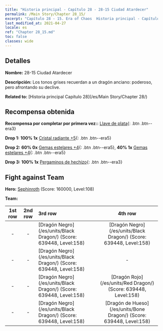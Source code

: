 ```yaml
---
title: "Historia principal - Capítulo 28 - 28-15 Ciudad Atardecer"
permalink: /Main Story/Chapter 28_15/
excerpt: "Capítulo 28 - 15. Era of Chaos  Historia principal - Capítulo 28_15. 28-15 Ciudad Atardecer"
last_modified_at: 2021-04-27
locale: es
ref: "Chapter 28_15.md"
toc: false
classes: wide
---
```


## Detalles

 **Nombre:** 28-15 Ciudad Atardecer

 **Descripción:** Los tonos grises recuerdan a un dragón anciano: poderoso, pero afrontando su declive.

 **Related to:** [Historia principal Capítulo 28](/es/Main Story/Chapter 28/)

## Recompensa obtenida

 **Recompensa por completar por primera vez::** [Llave de plata](/ItemsES/con_693/){: .btn .btn--era3}

 **Drop 1:** **100% 1x** [Cristal radiante +5](/ItemsES/mat_101/){: .btn .btn--era5}

 **Drop 2:** **60% 0x** [Gemas estelares +4](/ItemsES/mat_93/){: .btn .btn--era5}, **40% 1x** [Gemas estelares +4](/ItemsES/mat_93/){: .btn .btn--era5}

 **Drop 3:** **100% 1x** [Pergaminos de hechizo](/ItemsES/con_694/){: .btn .btn--era3}


## Fight against Team
 **Hero:** [Sephinroth](/es/heroes/Sephinroth/) (Score: 160000, Level:108)

 **Team:**


  | 1st row | 2nd row | 3rd row | 4th row |
  |:----:|:----:|:----|:----:|
  | - | - | [Dragón Negro](/es/units/Black Dragon/) (Score: 639448, Level:158)  | [Dragón Negro](/es/units/Black Dragon/) (Score: 639448, Level:158)  |
  | - | - | [Dragón Negro](/es/units/Black Dragon/) (Score: 639448, Level:158)  | - |
  | - | - | [Dragón Negro](/es/units/Black Dragon/) (Score: 639448, Level:158)  | [Dragón Rojo](/es/units/Red Dragon/) (Score: 639448, Level:158)  |
  | - | - | [Dragón Negro](/es/units/Black Dragon/) (Score: 639448, Level:158)  | [Dragón de Hueso](/es/units/Bone Dragon/) (Score: 639448, Level:158)  |



